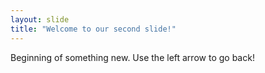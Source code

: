 ```yaml
---
layout: slide
title: "Welcome to our second slide!"
---
```

Beginning of something new. 
Use the left arrow to go back!
